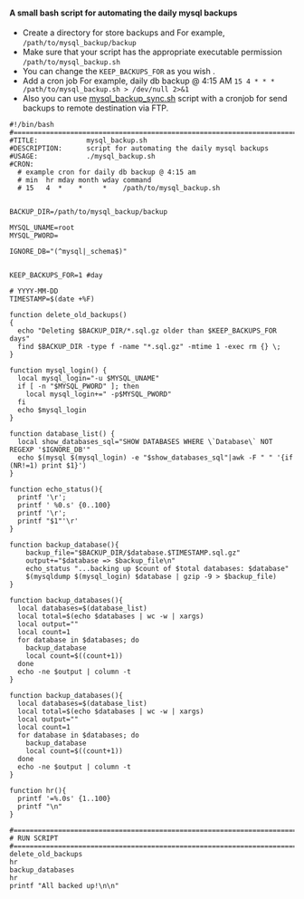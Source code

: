 #### A small bash script for automating the daily mysql backups  

 * Create a directory for store backups and For example, ```/path/to/mysql_backup/backup``` 
 * Make sure that your script has the appropriate executable permission ```/path/to/mysql_backup.sh```
 * You can change the ```KEEP_BACKUPS_FOR``` as you wish .
 * Add a cron job For example, daily db backup @ 4:15 AM ```15 4 * * * /path/to/mysql_backup.sh > /dev/null 2>&1```
 * Also you can use [mysql_backup_sync.sh](https://github.com/yigitgokcu/mysql-backup/blob/main/mysql_backup_sync.sh) script with a cronjob for send backups to remote destination via FTP.
```
#!/bin/bash
#==============================================================================
#TITLE:            mysql_backup.sh
#DESCRIPTION:      script for automating the daily mysql backups
#USAGE:            ./mysql_backup.sh
#CRON:
  # example cron for daily db backup @ 4:15 am
  # min  hr mday month wday command
  # 15   4  *    *     *    /path/to/mysql_backup.sh


BACKUP_DIR=/path/to/mysql_backup/backup

MYSQL_UNAME=root
MYSQL_PWORD=

IGNORE_DB="(^mysql|_schema$)"


KEEP_BACKUPS_FOR=1 #day

# YYYY-MM-DD
TIMESTAMP=$(date +%F)

function delete_old_backups()
{
  echo "Deleting $BACKUP_DIR/*.sql.gz older than $KEEP_BACKUPS_FOR days"
  find $BACKUP_DIR -type f -name "*.sql.gz" -mtime 1 -exec rm {} \;
}

function mysql_login() {
  local mysql_login="-u $MYSQL_UNAME"
  if [ -n "$MYSQL_PWORD" ]; then
    local mysql_login+=" -p$MYSQL_PWORD"
  fi
  echo $mysql_login
}

function database_list() {
  local show_databases_sql="SHOW DATABASES WHERE \`Database\` NOT REGEXP '$IGNORE_DB'"
  echo $(mysql $(mysql_login) -e "$show_databases_sql"|awk -F " " '{if (NR!=1) print $1}')
}

function echo_status(){
  printf '\r';
  printf ' %0.s' {0..100}
  printf '\r';
  printf "$1"'\r'
}

function backup_database(){
    backup_file="$BACKUP_DIR/$database.$TIMESTAMP.sql.gz"
    output+="$database => $backup_file\n"
    echo_status "...backing up $count of $total databases: $database"
    $(mysqldump $(mysql_login) $database | gzip -9 > $backup_file)
}

function backup_databases(){
  local databases=$(database_list)
  local total=$(echo $databases | wc -w | xargs)
  local output=""
  local count=1
  for database in $databases; do
    backup_database
    local count=$((count+1))
  done
  echo -ne $output | column -t
}

function backup_databases(){
  local databases=$(database_list)
  local total=$(echo $databases | wc -w | xargs)
  local output=""
  local count=1
  for database in $databases; do
    backup_database
    local count=$((count+1))
  done
  echo -ne $output | column -t
}

function hr(){
  printf '=%.0s' {1..100}
  printf "\n"
}

#==============================================================================
# RUN SCRIPT
#==============================================================================
delete_old_backups
hr
backup_databases
hr
printf "All backed up!\n\n"
```
